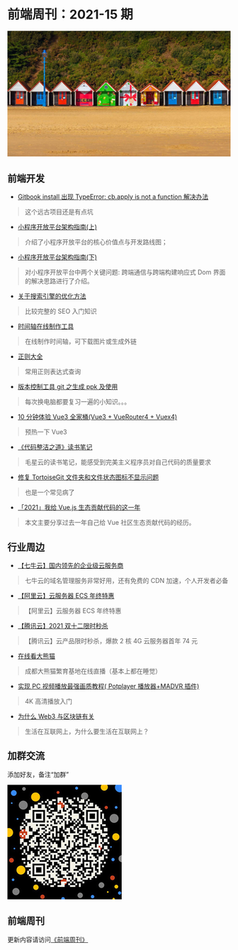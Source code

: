 # 前端周刊：2021-15 期

[![](../img/bing/20211217.jpg?imageMogr2/thumbnail/960x)](https://cn.bing.com/search?q=伯恩茅斯)

## 前端开发

- [Gitbook install 出现 TypeError: cb.apply is not a function 解决办法](https://www.cnblogs.com/cyxroot/p/13754475.html)

> 这个远古项目还是有点坑

- [小程序开放平台架构指南(上)](https://mp.weixin.qq.com/s/KVCWsOU-zQe8UrpkiEXlLA)

> 介绍了小程序开放平台的核心价值点与开发路线图；

- [小程序开放平台架构指南(下)](https://mp.weixin.qq.com/s/P-djmkyB7urFjjUQQyvf0A)

> 对小程序开放平台中两个关键问题: 跨端通信与跨端构建响应式 Dom 界面的解决思路进行了介绍。

- [关于搜索引擎的优化方法](https://mp.weixin.qq.com/s/9hxMrTzsS7DnCboXYDDTUA)

> 比较完整的 SEO 入门知识

- [时间轴在线制作工具](https://time.graphics/editor)

> 在线制作时间轴，可下载图片或生成外链

- [正则大全](https://any86.github.io/any-rule/)

> 常用正则表达式查询

- [版本控制工具 git 之生成 ppk 及使用](https://www.cnblogs.com/TingJie/p/4992111.html)

> 每次换电脑都要复习一遍的小知识。。。

- [10 分钟体验 Vue3 全家桶(Vue3 + VueRouter4 + Vuex4)](https://juejin.cn/post/6844904150082256903)

> 预热一下 Vue3

- [《代码整洁之道》读书笔记](https://github.com/QianMo/Game-Programmer-Study-Notes/blob/master/Content/%E3%80%8A%E4%BB%A3%E7%A0%81%E6%95%B4%E6%B4%81%E4%B9%8B%E9%81%93%E3%80%8B%E8%AF%BB%E4%B9%A6%E7%AC%94%E8%AE%B0/README.md)

> 毛星云的读书笔记，能感受到完美主义程序员对自己代码的质量要求

- [修复 TortoiseGit 文件夹和文件状态图标不显示问题](https://www.cnblogs.com/xiesong/p/5761352.html)

> 也是一个常见病了

- [「2021」我给 Vue.js 生态贡献代码的这一年](https://zhuanlan.zhihu.com/p/441465938)

> 本文主要分享过去一年自己给 Vue 社区生态贡献代码的经历。

## 行业周边

- [【七牛云】国内领先的企业级云服务商](https://marketing.qiniu.com/cps/redirect?redirect_id=4&cps_key=1hfwb75ib2jbm)

> 七牛云的域名管理服务非常好用，还有免费的 CDN 加速，个人开发者必备

- [【阿里云】云服务器 ECS 年终特惠](https://www.aliyun.com/daily-act/ecs/fy22-12-yure?userCode=y31qmczl)

> 【阿里云】云服务器 ECS 年终特惠

- [【腾讯云】2021 双十二限时秒杀](https://cloud.tencent.com/act/cps/redirect?redirect=1077&cps_key=55b0d6026f97f5980bceec15fcefa0af&from=console)

> 【腾讯云】云产品限时秒杀，爆款 2 核 4G 云服务器首年 74 元

- [在线看大熊猫](http://live.ipanda.com/xmcd/)

> 成都大熊猫繁育基地在线直播（基本上都在睡觉）

- [实现 PC 视频播放最强画质教程( Potplayer 播放器+MADVR 插件)](https://www.hangge.com/blog/cache/detail_1461.html)

> 4K 高清播放入门

- [为什么 Web3 与区块链有关](https://www.ruanyifeng.com/blog/2021/12/web3.html)

> 生活在互联网上，为什么要生活在互联网上？

## 加群交流

添加好友，备注“加群”

![refned_x](../img/a/refined-x.jpg)

## 前端周刊

更新内容请访问[《前端周刊》](https://frontend-weekly.com/)
